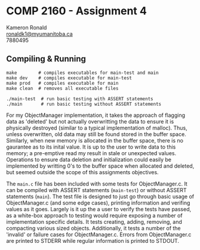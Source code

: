 # COMP 2160 - Assignment 4

Kameron Ronald  
ronaldk1@myumanitoba.ca  
7880495  

## Compiling & Running

```shell
make        # compiles executables for main-test and main
make dev    # compiles executable for main-test
make prod   # compiles executable for main
make clean  # removes all executable files

./main-test  # run basic testing with ASSERT statements
./main       # run basic testing without ASSERT statements
```

For my ObjectManager implementation, it takes the approach of flagging data as 'deleted' but not actually overwritting the data to ensure it is physically destroyed (similar to a typical implementation of malloc). Thus, unless overwritten, old data may still be found stored in the buffer space. Similarly, when new memory is allocated in the buffer space, there is no gaurantee as to its inital value. It is up to the user to write data to this memory; a pre-emptive read my result in stale or unexpected values. Operations to ensure data deletion and initialization could easily be implemented by writting 0's to the buffer space when allocated and deleted, but seemed outside the scope of this assignments objectives.

The `main.c` file has been included with some tests for ObjectManager.c. It can be compiled with ASSERT statements (`main-test`) or without ASSERT statements (`main`). The test file is designed to just go through basic usage of ObjectManager.c (and some edge cases), printing information and verifing values as it goes. Largely is it up the a user to verify the tests have passed, as a white-box approach to testing would require exposing a number of implementation specific details. It tests creating, adding, removing, and compacting various sized objects. Additionally, it tests a number of the 'invalid' or failure cases for ObjectManager.c. Errors from ObjectManager.c are printed to STDERR while regular information is printed to STDOUT.
  